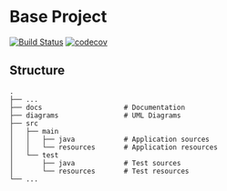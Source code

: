 # Base Project
[![Build Status](https://travis-ci.org/nn0414/BaseProject.svg?branch=master)](https://travis-ci.org/nn0414/BaseProject)
[![codecov](https://codecov.io/gh/nn0414/BaseProject/branch/master/graph/badge.svg)](https://codecov.io/gh/nn0414/BaseProject)

## Structure
```
.
├── ...
├── docs                    # Documentation
├── diagrams                # UML Diagrams
├── src
│   ├── main
│   │   ├── java            # Application sources
│   │   └── resources       # Application resources
│   └── test
│       ├── java            # Test sources
│       └── resources       # Test resources
└── ...
```

